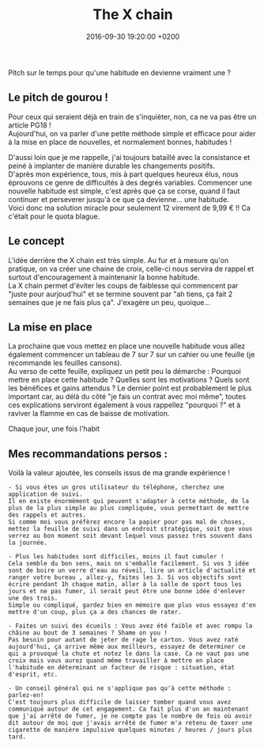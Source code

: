 ﻿---
layout: post
title:  "The X chain"
date:   2016-09-30 19:20:00 +0200
categories: post lifestyle
---

Pitch sur le temps pour qu'une habitude en devienne vraiment une ?

## Le pitch de gourou !

Pour ceux qui seraient déjà en train de s'inquièter, non, ca ne va pas être un article PG18 !  
Aujourd'hui, on va parler d'une petite méthode simple et efficace pour aider à la mise en place de nouvelles, et normalement bonnes, habitudes !  

D'aussi loin que je me rappelle, j'ai toujours bataillé avec la consistance et peiné à implanter de manière durable les changements positifs.  
D'après mon expérience, tous, mis à part quelques heureux élus, nous éprouvons ce genre de difficultés à des degrés variables. Commencer une nouvelle habitude est simple, c'est après que ça se corse, quand il faut continuer et perseverer jusqu'à ce que ça devienne... une habitude.   
Voici donc ma solution miracle pour seulement 12 virement de 9,99 € !! Ca c'était pour le quota blague.  

## Le concept

L'idée derrière the X chain est très simple. Au fur et à mesure qu'on pratique, on va créer une chaine de croix, celle-ci nous servira de rappel et surtout d'encouragement à maintenanir la bonne habitude.  
La X chain permet d'éviter les coups de faiblesse qui commencent par "juste pour aurjoud'hui" et se termine souvent par "ah tiens, ça fait 2 semaines que je ne fais plus ça". J'exagère un peu, quoique...  

## La mise en place

La prochaine que vous mettez en place une nouvelle habitude vous allez également commencer un tableau de 7 sur 7 sur un cahier ou une feuille (je recommande les feuilles cansons).  
Au verso de cette feuille, expliquez un petit peu la démarche : Pourquoi mettre en place cette habitude ? Quelles sont les motivations ? Quels sont les bénéfices et gains attendus ? Le dernier point est probablement le plus important car, au délà du côté "je fais un contrat avec moi même", toutes ces explications serviront également à vous rappellez "pourquoi ?" et à raviver la flamme en cas de baisse de motivation.  

Chaque jour, une fois l'habit



## Mes recommandations persos :

Voilà la valeur ajoutée, les conseils issus de ma grande expérience !  

	- Si vous êtes un gros utilisateur du téléphone, cherchez une application de suivi.  
	Il en existe énormèment qui peuvent s'adapter à cette méthode, de la plus de la plus simple au plus compliquée, vous permettant de mettre des rappels et autres.  
	Si comme moi vous préfèrez encore la papier pour pas mal de choses, mettez la feuille de suivi dans un endroit stratégique, soit que vous verrez au bon moment soit devant lequel vous passez très souvent dans la journée.

	- Plus les habitudes sont difficiles, moins il faut cumuler !  
	Cela semble du bon sens, mais on s'emballe facilement. Si vos 3 idée sont de boire un verre d'eau au réveil, lire un article d'actualité et ranger votre bureau , allez-y, faites les 3. Si vos objectifs sont écrire pendant 1h chaque matin, aller à la salle de sport tous les jours et ne pas fumer, il serait peut être une bonne idée d'enlever une des trois.  
	Simple ou compliqué, gardez bien en mémoire que plus vous essayez d'en mettre d'un coup, plus ça a des chances de rater.

	- Faites un suivi des écueils : Vous avez été faible et avec rompu la châine au bout de 3 semaines ? Shame on you !  
	Pas besoin pour autant de jeter de rage le carton. Vous avez raté aujourd'hui, ça arrive même aux meilleurs, essayez de déterminer ce qui a provoqué la chute et notez le dans la case. Ca ne vaut pas une croix mais vous aurez quand même travailler à mettre en place l'habitude en déterminant un facteur de risque : situation, état d'esprit, etc.

	- Un conseil général qui ne s'applique pas qu'à cette méthode : parlez-en!  
	C'est toujours plus difficile de laisser tomber quand vous avez communiqué autour de cet engagement. Ca fait plus d'un an maintenant que j'ai arrêté de fumer, je ne compte pas le nombre de fois où avoir dit autour de moi que j'avais arrêté de fumer m'a retenu de taxer une cigarette de manière impulsive quelques minutes / heures / jours plus tard.

